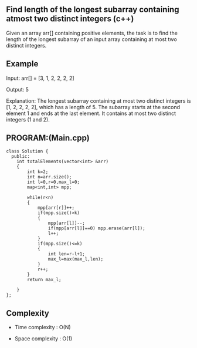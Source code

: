 ## Find length of the longest subarray containing atmost two distinct integers (c++)

Given an array arr[] containing positive elements, the task is to find the length of the longest subarray of an input array containing at most two distinct integers.

## Example
Input: arr[] = [3, 1, 2, 2, 2, 2]

Output: 5

Explanation: The longest subarray containing at most two distinct integers is [1, 2, 2, 2, 2], which has a length of 5. The subarray starts at the second element 1 and ends at the last element. It contains at most two distinct integers (1 and 2).

## PROGRAM:(Main.cpp)
```
class Solution {
  public:
    int totalElements(vector<int> &arr) 
    {
        int k=2;
        int n=arr.size();
        int l=0,r=0,max_l=0;
        map<int,int> mpp;
        
        while(r<n)
        {
            mpp[arr[r]]++;
            if(mpp.size()>k)
            {
                mpp[arr[l]]--;
                if(mpp[arr[l]]==0) mpp.erase(arr[l]);
                l++;
            }
            if(mpp.size()<=k)
            {
                int len=r-l+1;
                max_l=max(max_l,len);
            }
            r++;
        }
        return max_l;
       
    }
};
```
## Complexity
- Time complexity : O(N)

- Space complexity : O(1)
